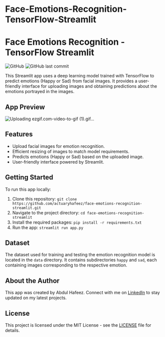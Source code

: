# Face-Emotions-Recognition-TensorFlow-Streamlit
# Face Emotions Recognition - TensorFlow Streamlit

![GitHub](https://img.shields.io/github/license/actuaryhafeez/face-emotions-recognition-streamlit)
![GitHub last commit](https://img.shields.io/github/last-commit/actuaryhafeez/face-emotions-recognition-streamlit)

This Streamlit app uses a deep learning model trained with TensorFlow to predict emotions (Happy or Sad) from facial images. It provides a user-friendly interface for uploading images and obtaining predictions about the emotions portrayed in the images.

## App Preview

![Uploading ezgif.com-video-to-gif (1).gif…]()



## Features

- Upload facial images for emotion recognition.
- Efficient resizing of images to match model requirements.
- Predicts emotions (Happy or Sad) based on the uploaded image.
- User-friendly interface powered by Streamlit.

## Getting Started

To run this app locally:

1. Clone this repository: `git clone https://github.com/actuaryhafeez/face-emotions-recognition-streamlit.git`
2. Navigate to the project directory: `cd face-emotions-recognition-streamlit`
3. Install the required packages: `pip install -r requirements.txt`
4. Run the app: `streamlit run app.py`

## Dataset

The dataset used for training and testing the emotion recognition model is located in the `data` directory. It contains subdirectories `happy` and `sad`, each containing images corresponding to the respective emotion.

## About the Author

This app was created by Abdul Hafeez. Connect with me on [LinkedIn](https://www.linkedin.com/in/abdul-hafeez-ds/) to stay updated on my latest projects.

## License

This project is licensed under the MIT License - see the [LICENSE](LICENSE) file for details.


